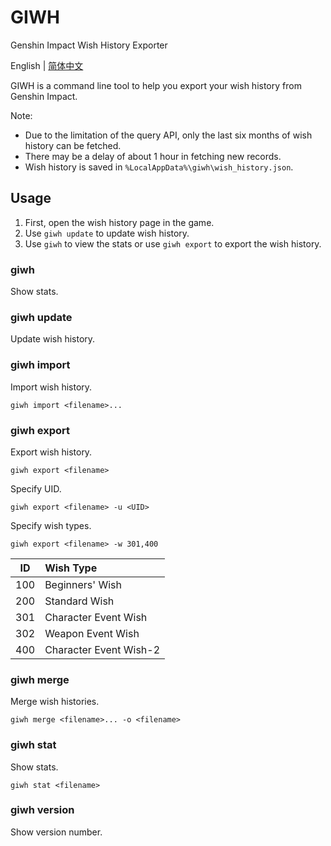 # GIWH

Genshin Impact Wish History Exporter

English | [简体中文](readme_zh-Hans.md)

GIWH is a command line tool to help you export your wish history from Genshin Impact.

Note:

- Due to the limitation of the query API, only the last six months of wish history can be fetched.
- There may be a delay of about 1 hour in fetching new records.
- Wish history is saved in `%LocalAppData%\giwh\wish_history.json`.

## Usage

1. First, open the wish history page in the game.
2. Use `giwh update`  to update wish history.
3. Use `giwh` to view the stats or use `giwh export` to export the wish history.

### giwh

Show stats.

### giwh update

Update wish history.

### giwh import

Import wish history.

```
giwh import <filename>...
```

### giwh export

Export wish history.

```
giwh export <filename>
```

Specify UID.

```
giwh export <filename> -u <UID>
```

Specify wish types.

```
giwh export <filename> -w 301,400
```

| ID | Wish Type |
| :--: | :--------------------- |
| 100 | Beginners' Wish |
| 200 | Standard Wish |
| 301 | Character Event Wish |
| 302 | Weapon Event Wish |
| 400 | Character Event Wish-2 |

### giwh merge

Merge wish histories.

```
giwh merge <filename>... -o <filename>
```

### giwh stat

Show stats.

```
giwh stat <filename>
```

### giwh version

Show version number.
